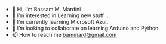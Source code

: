 - 👋 Hi, I’m Bassam M. Mardini
- 👀 I’m interested in Learning new stuff ...
- 🌱 I’m currently learning Microsoft Azur.
- 💞️ I’m looking to collaborate on learning Arduino and Python.
- 📫 How to reach me bammard@gmail.com

<!---
bammard/bammard is a ✨ special ✨ repository because its `README.md` (this file) appears on your GitHub profile.
You can click the Preview link to take a look at your changes.
--->
